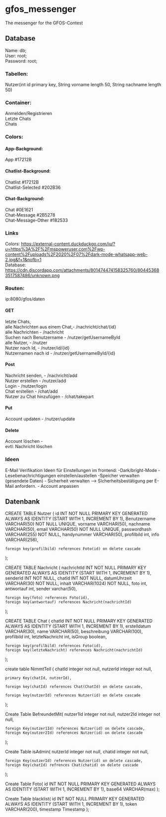 # gfos_messenger
The messenger for the GFOS-Contest

## Database
Name: db; <br />
User: root; <br />
Password: root; <br />

### Tabellen:      
Nutzer(int id primary key, String vorname length 50, String nachname length 50)

### Container: 
Anmelden/Registrieren <br />
Letzte Chats <br />
Chats <br />

### Colors:
#### App-Background:
App #17212B <br />
#### Chatlist-Background:
Chatlist #17212B <br />
Chatlist-Selected #202B36 <br />
#### Chat-Background:
Chat #0E1621 <br />
Chat-Message #2B5278 <br />
Chat-Message-Other #182533 <br />

### Links
Colors: https://external-content.duckduckgo.com/iu/?u=https%3A%2F%2Fmspoweruser.com%2Fwp-content%2Fuploads%2F2020%2F07%2Fdark-mode-whatsapp-web-2.jpg&f=1&nofb=1 <br />
Database: https://cdn.discordapp.com/attachments/801474474158325760/804453683517587486/unknown.png

### Routen: 
ip:8080/gfos/daten
#### GET
letzte Chats, <br />
alle Nachrichten aus einem Chat,- /nachricht/chat/{id}<br />
alle Nachrichten - /nachricht <br />
Suchen nach Benutzername - /nutzer/getUsernameById <br />
alle Nutzer, - /nutzer<br />
Nutzer nach Id, - /nutzer/id/{id}<br />
Nutzernamen nach id - /nutzer/getUsernameById/{id}<br />

#### Post
Nachricht senden, - /nachricht/add<br />
Nutzer erstellen - /nutzer/add <br />
Login - /nutzer/login <br />
Chat erstellen - /chat/add <br />
Nutzer zu Chat hinzufügen - /chat/takepart <br />

#### Put
Account updaten - /nutzer/update<br />

#### Delete
Account löschen - <br />
evtl: Nachricht löschen <br />


### Ideen
E-Mail Verifikation
Ideen für Einstellungen im frontend:
    -Dark/bright-Mode
    -Lesebenachrichtigungen einstellen/austellen
    -Speicher verwalten (gesendete Daten)
    - Sicherheit verwalten --> SIcherheitsbestätigung per E-Mail anfordern.
    - Account anpassen
    

## Datenbank
CREATE TABLE Nutzer
(
    id INT NOT NULL PRIMARY KEY GENERATED ALWAYS AS IDENTITY
    (START WITH 1, INCREMENT BY 1),
    Benutzername VARCHAR(50) NOT NULL UNIQUE,
    vorname VARCHAR(50),
    nachname VARCHAR(50),
    email VARCHAR(50) NOT NULL UNIQUE,
    passwordhash VARCHAR(255) NOT NULL,
    handynummer VARCHAR(50),
    profilbild int,
    info VARCHAR(256),
    
    foreign key(profilbild) references Foto(id) on delete cascade
);

CREATE TABLE Nachricht 
(
    nachrichtId INT NOT NULL PRIMARY KEY GENERATED ALWAYS AS IDENTITY
    (START WITH 1, INCREMENT BY 1),
    senderId INT NOT NULL,
    chatId INT NOT NULL,
    datumUhrzeit VARCHAR(30) NOT NULL,
    inhalt VARCHAR(1024) NOT NULL,
    foto int,
    antwortauf int,
    sender varchar(50),
    
    foreign key(foto) references Foto(id),
    foreign key(antwortauf) references Nachricht(nachrichtId)
);

CREATE TABLE Chat 
(
    chatId INT NOT NULL PRIMARY KEY GENERATED ALWAYS AS IDENTITY
    (START WITH 1, INCREMENT BY 1),
    erstelldatum VARCHAR(30),
    name VARCHAR(50),
    beschreibung VARCHAR(100),
    profilbild int,
    letzteNachricht int,
    isGroup boolean,
    
    foreign key(profilbild) references Foto(id),
    foreign key(letzteNachricht) references Nachricht(nachrichtId)
);

create table NimmtTeil (
    chatId integer not null,
    nutzerId integer not null,

    primary Key(chatId, nutzerId),

    foreign key(chatId) references Chat(ChatId) on delete cascade,
    
    foreign key(nutzerId) references Nutzer(id) on delete cascade
);

Create Table BefreundetMit( 
    nutzer1Id integer not null,
    nutzer2Id integer not null,
   
    foreign Key(nutzer1Id) references Nutzer(id) on delete cascade,
    foreign Key(nutzer2Id) references Nutzer(id) on delete cascade
    
);

Create Table isAdmin(
    nutzerId integer not null,
    chatid integer not null,
    
    foreign Key(nutzerId) references Nutzer(id) on delete cascade,
    foreign Key(chatId) refrences Chat(chatid) on delete cascade
);

Create Table Foto(
    id INT NOT NULL PRIMARY KEY GENERATED ALWAYS AS IDENTITY
    (START WITH 1, INCREMENT BY 1),
    base64 VARCHAR(max)
);

Create Table blacklist(
    id INT NOT NULL PRIMARY KEY GENERATED ALWAYS AS IDENTITY
    (START WITH 1, INCREMENT BY 1),
    token VARCHAR(200),
    timestamp Timestamp
);

